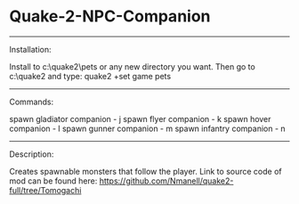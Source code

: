 # Quake-2-NPC-Companion
______________________________________________________________________________
Installation:

Install to c:\quake2\pets or any new directory you want.
Then go to c:\quake2 and type: quake2 +set game pets
______________________________________________________________________________
Commands: 

spawn gladiator companion - j
spawn flyer companion - k 
spawn hover companion - l
spawn gunner companion - m
spawn infantry companion - n 
______________________________________________________________________________      
Description:

Creates spawnable monsters that follow the player. Link to source code of mod
can be found here: https://github.com/Nmanell/quake2-full/tree/Tomogachi
